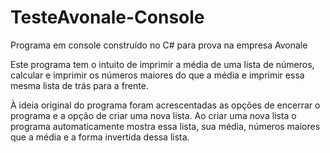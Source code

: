 # TesteAvonale-Console
Programa em console construído no C# para prova na empresa Avonale

Este programa tem o intuito de imprimir a média de uma lista de números, calcular e imprimir os números maiores do que a média e imprimir essa mesma lista de trás para a frente.

À ideia original do programa foram acrescentadas as opções de encerrar o programa e a opção de criar uma nova lista. 
Ao criar uma nova lista o programa automaticamente mostra essa lista, sua média, números maiores que a média e a forma invertida dessa lista.
